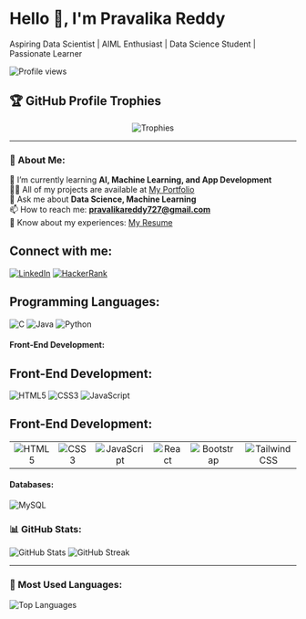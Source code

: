 # Hello 👋, I'm Pravalika Reddy  

Aspiring Data Scientist | AIML Enthusiast | Data Science Student | Passionate Learner  

![Profile views](https://komarev.com/ghpvc/?username=PravalikaReddy&label=Profile%20views&color=0e75b6&style=flat)

## 🏆 GitHub Profile Trophies
<p align="center">  
  <img src="https://github-profile-trophy.vercel.app/?username=PravalikaReddy&theme=algolia" alt="Trophies" /> 
</p>

---

### 🚀 About Me:
🌱 I’m currently learning **AI, Machine Learning, and App Development**  
👨‍💻 All of my projects are available at [My Portfolio](https://pravalikareddy21.github.io/portfolio/)  
💬 Ask me about **Data Science, Machine Learning**  
📫 How to reach me: **pravalikareddy727@gmail.com**  
📄 Know about my experiences: [My Resume](https://drive.google.com/file/d/162QRLpu5rf80fa2B8cffDUYvGPRxDJNP/view?usp=drive_link)  

## Connect with me:
[![LinkedIn](https://img.shields.io/badge/-LinkedIn-blue?style=flat-square&logo=linkedin)](https://www.linkedin.com/in/pravalika-reddy-21178b287/)
[![HackerRank](https://img.shields.io/badge/-HackerRank-2EC866?style=flat-square&logo=hackerrank)](https://www.hackerrank.com/profile/pravalikareddy71)


## Programming Languages:
![C](https://img.shields.io/badge/-C-A8B9CC?style=flat-square&logo=c&logoColor=white)
![Java](https://img.shields.io/badge/-Java-007396?style=flat-square&logo=java)
![Python](https://img.shields.io/badge/-Python-3776AB?style=flat-square&logo=python&logoColor=white)

#### Front-End Development:
## Front-End Development:
![HTML5](https://img.shields.io/badge/-HTML5-E34F26?style=flat-square&logo=html5&logoColor=white)
![CSS3](https://img.shields.io/badge/-CSS3-1572B6?style=flat-square&logo=css3)
![JavaScript](https://img.shields.io/badge/-JavaScript-F7DF1E?style=flat-square&logo=javascript&logoColor=black)
<h2>Front-End Development:</h2>
<table>
  <tr>
    <td align="center"><img src="https://img.shields.io/badge/-HTML5-E34F26?style=flat-square&logo=html5&logoColor=white" alt="HTML5"/></td>
    <td align="center"><img src="https://img.shields.io/badge/-CSS3-1572B6?style=flat-square&logo=css3" alt="CSS3"/></td>
    <td align="center"><img src="https://img.shields.io/badge/-JavaScript-F7DF1E?style=flat-square&logo=javascript&logoColor=black" alt="JavaScript"/></td>
    <td align="center"><img src="https://img.shields.io/badge/-React-61DAFB?style=flat-square&logo=react&logoColor=black" alt="React"/></td>
    <td align="center"><img src="https://img.shields.io/badge/-Bootstrap-563D7C?style=flat-square&logo=bootstrap" alt="Bootstrap"/></td>
    <td align="center"><img src="https://img.shields.io/badge/-Tailwind%20CSS-38B2AC?style=flat-square&logo=tailwind-css" alt="Tailwind CSS"/></td>
  </tr>
</table>

#### Databases:
![MySQL](https://img.shields.io/badge/MySQL-4479A1?style=for-the-badge&logo=mysql&logoColor=white) 

### 📊 GitHub Stats:
<p>  
  <img src="https://github-readme-stats.vercel.app/api?username=PravalikaReddy&show_icons=true&theme=radical" alt="GitHub Stats" />  
  <img src="https://github-readme-streak-stats.herokuapp.com/?user=PravalikaReddy&theme=radical" alt="GitHub Streak" /> 
</p>

---

### 🌟 Most Used Languages:
<img src="https://github-readme-stats.vercel.app/api/top-langs?username=PravalikaReddy&show_icons=true&locale=en&layout=compact&theme=radical" alt="Top Languages" />



<!--
**Pravalikareddy21/Pravalikareddy21** is a ✨ _special_ ✨ repository because its `README.md` (this file) appears on your GitHub profile.

Here are some ideas to get you started:

- 🔭 I’m currently working on ...
- 🌱 I’m currently learning ...
- 👯 I’m looking to collaborate on ...
- 🤔 I’m looking for help with ...
- 💬 Ask me about ...
- 📫 How to reach me: ...
- 😄 Pronouns: ...
- ⚡ Fun fact: ...
-->
